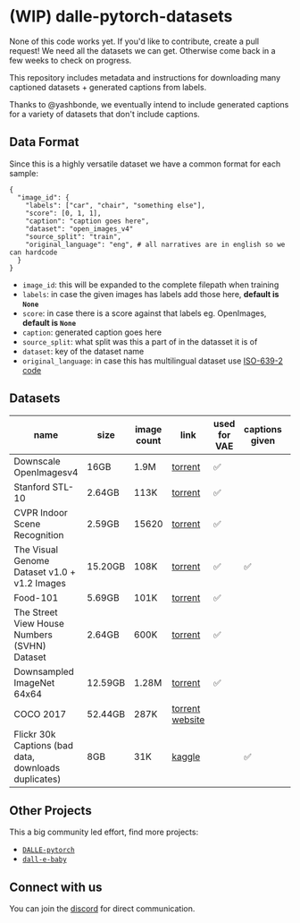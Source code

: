 # (WIP) dalle-pytorch-datasets

None of this code works yet. If you'd like to contribute, create a pull request! We need all the datasets we can get. Otherwise come back in a few weeks to check on progress.

This repository includes metadata and instructions for downloading many captioned datasets + generated captions from labels.

Thanks to @yashbonde, we eventually intend to include generated captions for a variety of datasets that don't include captions.

## Data Format

Since this is a highly versatile dataset we have a common format for each sample:
```
{
  "image_id": {
    "labels": ["car", "chair", "something else"],
    "score": [0, 1, 1],
    "caption": "caption goes here",
    "dataset": "open_images_v4"
    "source_split": "train",
    "original_language": "eng", # all narratives are in english so we can hardcode
  }
}
```

* `image_id`: this will be expanded to the complete filepath when training
* `labels`: in case the given images has labels add those here, **default is `None`**
* `score`: in case there is a score against that labels eg. OpenImages, **default is `None`**
* `caption`: generated caption goes here
* `source_split`: what split was this a part of in the datasset it is of
* `dataset`: key of the dataset name
* `original_language`: in case this has multilingual dataset use [ISO-639-2 code](https://en.wikipedia.org/wiki/List_of_ISO_639-2_codes)


## Datasets

|name|size|image count|link|used for VAE|captions given|captions generated|
|-|-|-|-|-|-|-|
|Downscale OpenImagesv4|16GB|1.9M|[torrent](https://academictorrents.com/details/9208d33aceb2ca3eb2beb70a192600c9c41efba1)|✅| | |
|Stanford STL-10|2.64GB|113K|[torrent](https://academictorrents.com/details/a799a2845ac29a66c07cf74e2a2838b6c5698a6a)|✅| | |
|CVPR Indoor Scene Recognition|2.59GB|15620|[torrent](https://academictorrents.com/details/59aa0ad684e5d849f68bad9a6d43a9000a927164)|✅| | |
|The Visual Genome Dataset v1.0 + v1.2 Images|15.20GB|108K|[torrent](https://academictorrents.com/details/1bfe6871046860a2ff8c0cc1414318beb35dc916)|✅|✅| |
|Food-101|5.69GB|101K|[torrent](https://academictorrents.com/details/470791483f8441764d3b01dbc4d22b3aa58ef46f)|✅| | |
|The Street View House Numbers (SVHN) Dataset|2.64GB|600K|[torrent](https://academictorrents.com/details/6f4caf3c24803d114c3cae3ab9cb946cd23c7213)|✅| | |
|Downsampled ImageNet 64x64|12.59GB|1.28M|[torrent](https://academictorrents.com/details/96816a530ee002254d29bf7a61c0c158d3dedc3b)|✅| |
|COCO 2017|52.44GB|287K|[torrent](https://academictorrents.com/details/74dec1dd21ae4994dfd9069f9cb0443eb960c962) [website](https://cocodataset.org/#download)| | |
|Flickr 30k Captions (bad data, downloads duplicates)|8GB|31K|[kaggle](https://www.kaggle.com/hsankesara/flickr-image-dataset)| |✅| | 

## Other Projects

This a big community led effort, find more projects:
* [`DALLE-pytorch`](https://github.com/lucidrains/DALLE-pytorch/)
* [`dall-e-baby`](https://github.com/yashbonde/dall-e-baby)

## Connect with us

You can join the [discord](https://discord.gg/hBtKR6JF) for direct communication.
